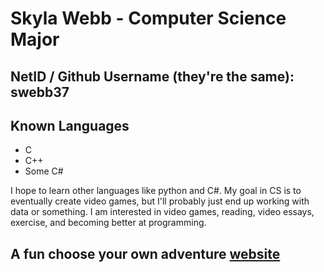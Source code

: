 # Skyla Webb - Computer Science Major
## NetID / Github Username (they're the same): swebb37

## Known Languages
* C
* C++
* Some C#

I hope to learn other languages like python and C#. My goal in 
CS is to eventually create video games, but I'll probably just end 
up working with data or something. I am interested in video
games, reading, video essays, exercise, and becoming better at programming.

## A fun choose your own adventure [website](https://chooseyourstory.com/)
